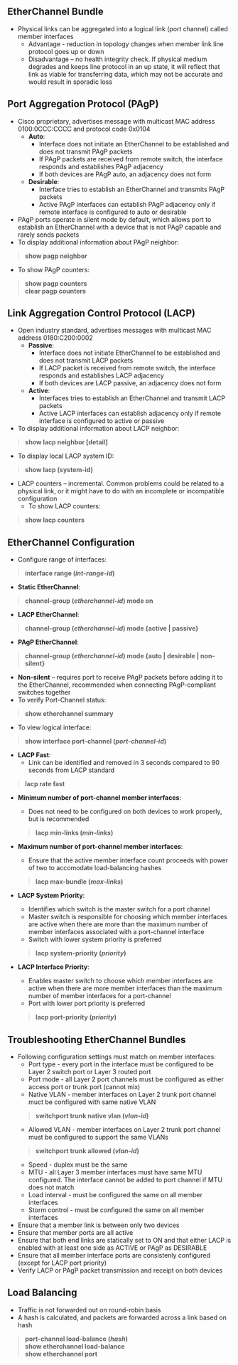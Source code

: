 ## EtherChannel Bundle  
* Physical links can be aggregated into a logical link (port channel) called member interfaces  
  * Advantage - reduction in topology changes when member link line protocol goes up or down  
  * Disadvantage – no health integrity check. If physical medium degrades and keeps line protocol in an up state, it will reflect that link as viable for transferring data, which may not be accurate and would result in sporadic loss  

## Port Aggregation Protocol (PAgP)  
* Cisco proprietary, advertises message with multicast MAC address 0100:0CCC:CCCC and protocol code 0x0104  
  * **Auto**:  
    * Interface does not initiate an EtherChannel to be established and does not transmit PAgP packets  
    * If PAgP packets are received from remote switch, the interface responds and establishes PAgP adjacency  
    * If both devices are PAgP auto, an adjacency does not form  
  * **Desirable**:  
    * Interface tries to establish an EtherChannel and transmits PAgP packets  
    * Active PAgP interfaces can establish PAgP adjacency only if remote interface is configured to auto or desirable  
* PAgP ports operate in silent mode by default, which allows port to establish an EtherChannel with a device that is not PAgP capable and rarely sends packets  
* To display additional information about PAgP neighbor:  
> **show pagp neighbor**  
* To show PAgP counters:  
> **show pagp counters**  
> **clear pagp counters**  

## Link Aggregation Control Protocol (LACP)  
* Open industry standard, advertises messages with multicast MAC address 0180:C200:0002  
  * **Passive**:  
    * Interface does not initiate EtherChannel to be established and does not transmit LACP packets  
    * If LACP packet is received from remote switch, the interface responds and establishes LACP adjacency  
    * If both devices are LACP passive, an adjacency does not form  
  * **Active**:  
    * Interfaces tries to establish an EtherChannel and transmit LACP packets  
    * Active LACP interfaces can establish adjacency only if remote interface is configured to active or passive  
* To display additional information about LACP neighbor:  
> **show lacp neighbor [detail]**  
* To display local LACP system ID:  
> **show lacp (system-id)**  
* LACP counters – incremental. Common problems could be related to a physical link, or it might have to do with an incomplete or incompatible configuration  
  * To show LACP counters:  
> **show lacp counters**  

## EtherChannel Configuration  
* Configure range of interfaces:  
> **interface range (*int-range-id*)**  
* **Static EtherChannel**:  
> **channel-group (*etherchannel-id*) mode on**  
* **LACP EtherChannel**:  
> **channel-group (*etherchannel-id*) mode {active | passive}**  
* **PAgP EtherChannel**:  
> **channel-group (*etherchannel-id*) mode {auto | desirable | non-silent}**  
* **Non-silent** – requires port to receive PAgP packets before adding it to the EtherChannel, recommended when connecting PAgP-compliant switches together  
* To verify Port-Channel status:  
> **show etherchannel summary**  
* To view logical interface:  
> **show interface port-channel (*port-channel-id*)**  

* **LACP Fast**:  
  * Link can be identified and removed in 3 seconds compared to 90 seconds from LACP standard  
> **lacp rate fast**  

* **Minimum number of port-channel member interfaces**:  
  * Does not need to be configured on both devices to work properly, but is recommended  
  > **lacp min-links (*min-links*)**  
  
* **Maximum number of port-channel member interfaces**:  
  * Ensure that the active member interface count proceeds with power of two to accomodate load-balancing hashes
  > **lacp max-bundle (*max-links*)**  
  
* **LACP System Priority**:  
  * Identifies which switch is the master switch for a port channel  
  * Master switch is responsible for choosing which member interfaces are active when there are more than the maximum number of member interfaces associated with a port-channel interface  
  * Switch with lower system priority is preferred  
  > **lacp system-priority (*priority*)**  
  
* **LACP Interface Priority**:  
  * Enables master switch to choose which member interfaces are active when there are more member interfaces than the maximum number of member interfaces for a port-channel  
  * Port with lower port priority is preferred  
  > **lacp port-priority (*priority*)**  
  
  
## Troubleshooting EtherChannel Bundles  
* Following configuration settings must match on member interfaces:  
  * Port type - every port in the interface must be configured to be Layer 2 switch port or Layer 3 routed port  
  * Port mode - all Layer 2 port channels must be configured as either access port or trunk port (cannot mix)  
  * Native VLAN - member interfaces on Layer 2 trunk port channel muct be configured with same native VLAN  
  > **switchport trunk native vlan (*vlan-id*)**  
  * Allowed VLAN - member interfaces on Layer 2 trunk port channel must be configured to support the same VLANs  
  > **switchport trunk allowed (*vlan-id*)**  
  * Speed - duplex must be the same  
  * MTU - all Layer 3 member interfaces must have same MTU configured. The interface cannot be added to port channel if MTU does not match  
  * Load interval - must be configured the same on all member interfaces  
  * Storm control - must be configured the same on all member interfaces  
* Ensure that a member link is between only two devices  
* Ensure that member ports are all active  
* Ensure that both end links are statically set to ON and that either LACP is enabled with at least one side as ACTIVE or PAgP as DESIRABLE  
* Ensure that all member interface ports are consistenly configured (except for LACP port priority)  
* Verify LACP or PAgP packet transmission and receipt on both devices  


## Load Balancing  
* Traffic is not forwarded out on round-robin basis  
* A hash is calculated, and packets are forwarded across a link based on hash  
> **port-channel load-balance (*hash*)**  
> **show etherchannel load-balance**  
> **show etherchannel port**  





